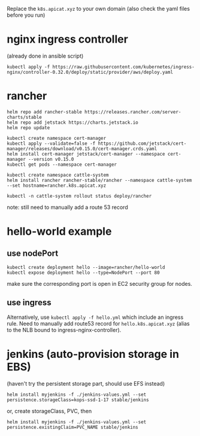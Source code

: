 Replace the `k8s.apicat.xyz` to your own domain (also check the yaml files before you run)
# nginx ingress controller
(already done in ansible script)
```
kubectl apply -f https://raw.githubusercontent.com/kubernetes/ingress-nginx/controller-0.32.0/deploy/static/provider/aws/deploy.yaml
```

# rancher
```
helm repo add rancher-stable https://releases.rancher.com/server-charts/stable
helm repo add jetstack https://charts.jetstack.io
helm repo update

kubectl create namespace cert-manager
kubectl apply --validate=false -f https://github.com/jetstack/cert-manager/releases/download/v0.15.0/cert-manager.crds.yaml
helm install cert-manager jetstack/cert-manager --namespace cert-manager --version v0.15.0
kubectl get pods --namespace cert-manager

kubectl create namespace cattle-system
helm install rancher rancher-stable/rancher --namespace cattle-system --set hostname=rancher.k8s.apicat.xyz

kubectl -n cattle-system rollout status deploy/rancher
```

note: still need to manually add a route 53 record

# hello-world example

## use nodePort
```
kubectl create deployment hello --image=rancher/hello-world
kubectl expose deployment hello --type=NodePort --port 80
```
make sure the corresponding port is open in EC2 security group for nodes.

## use ingress
Alternatively, use `kubectl apply -f hello.yml` which include an ingress rule. Need to manually add
route53 record for `hello.k8s.apicat.xyz` (alias to the NLB bound to ingress-nginx-controller).

# jenkins (auto-provision storage in EBS)
(haven't try the persistent storage part, should use EFS instead)
```
helm install myjenkins -f ./jenkins-values.yml --set persistence.storageClass=kops-ssd-1-17 stable/jenkins
```
or, create storageClass, PVC, then
```
helm install myjenkins -f ./jenkins-values.yml --set persistence.existingClaim=PVC_NAME stable/jenkins
```

